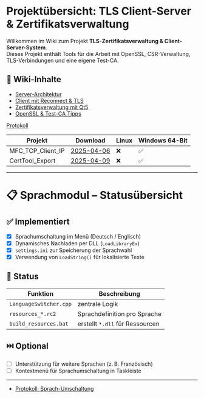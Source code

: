 # Projektübersicht: TLS Client-Server & Zertifikatsverwaltung

Willkommen im Wiki zum Projekt **TLS-Zertifikatsverwaltung & Client-Server-System**.  
Dieses Projekt enthält Tools für die Arbeit mit OpenSSL, CSR-Verwaltung, TLS-Verbindungen und eine eigene Test-CA.

## 📄 Wiki-Inhalte

- [Server-Architektur](https://github.com/paule32/TerminalServer/wiki/server-architektur.md)
- [Client mit Reconnect & TLS](https://github.com/paule32/TerminalServer/wiki/client-reconnect.md)
- [Zertifikatsverwaltung mit Qt5](https://github.com/paule32/TerminalServer/wiki/certmanager-ui.md)
- [OpenSSL & Test-CA Tipps](https://github.com/paule32/TerminalServer/wiki/openssl-ca-tipps.md)


[Protokoll](https://github.com/paule32/TerminalServer/wiki/TLS_Zertifikats_Session_Doku.md)

| Projekt                  | Download                     | Linux   | Windows 64-Bit  |
|--------------------------|------------------------------|---------|-----------------|
| MFC_TCP_Client_IP        | [2025-04-06](https://github.com/paule32/TerminalServer/releases/tag/2025-04-06)       | :x: | :white_check_mark: |
| CertTool_Export          | [2025-04-09](https://github.com/paule32/TerminalServer/releases/tag/2025-04-09_14_15) | :x: | :white_check_mark: |

---

# 📋 Sprachmodul – Statusübersicht

## ✅ Implementiert

- [x] Sprachumschaltung im Menü (Deutsch / Englisch)
- [x] Dynamisches Nachladen per DLL (`LoadLibraryEx`)
- [x] `settings.ini` zur Speicherung der Sprachwahl
- [x] Verwendung von `LoadString()` für lokalisierte Texte

## 🔄 Status

| Funktion                 | Beschreibung                     |
|--------------------------|----------------------------------|
| `LanguageSwitcher.cpp`   | zentrale Logik                   |
| `resources_*.rc2`        | Sprachdefinition pro Sprache     |
| `build_resources.bat`    | erstellt `*.dll` für Ressourcen  |

## ⏭️ Optional

- [ ] Unterstützung für weitere Sprachen (z. B. Französisch)
- [ ] Kontextmenü für Sprachumschaltung in Taskleiste

---

- [Protokoll: Sprach-Umschaltung](https://github.com/paule32/TerminalServer/wiki/SprachVerwaltung.md)


